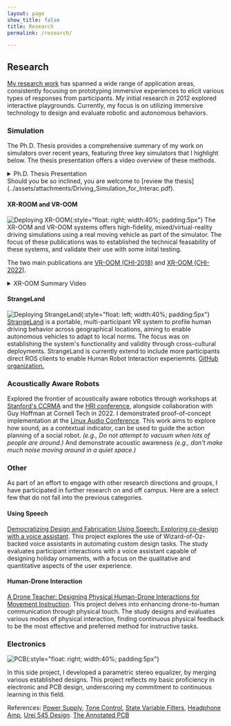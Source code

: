 ```yaml
---
layout: page
show_title: false
title: Research
permalink: /research/

---
```

## Research
[My research work](https://scholar.google.com/citations?user=-mbjmIoAAAAJ&hl=en) has spanned a wide range of application areas, consistently focusing on prototyping immersive experiences to elicit various types of responses from participants. My initial research in 2012 explored interactive playgrounds. Currently, my focus is on utilizing immersive technology to design and evaluate robotic and autonomous behaviors.

### Simulation
The Ph.D. Thesis provides a comprehensive summary of my work on simulators over recent years, featuring three key simulators that I highlight below. The thesis presentation offers a video overview of these methods.
<details>
<summary>Ph.D. Thesis Presentation </summary>
<iframe width="100%" height="315" src="https://www.youtube-nocookie.com/embed/ILzKnZxclC8?si=gJlULxfI5UkXr-4e" title="YouTube video player" frameborder="0" allow="accelerometer; autoplay; clipboard-write; encrypted-media; gyroscope; picture-in-picture; web-share" allowfullscreen></iframe>
<small>Apologies for the zoom-level quality of the recording.</small>
</details>
Should you be so inclined, you are welcome to [review the thesis](../assets/attachments/Driving_Simulation_for_Interac.pdf).

#### XR-ROOM and VR-OOM
![Deploying XR-OOM](../assets/images/David_ParkingLotCrop.jpeg){:style="float: right; width:40%; padding:5px"}
The XR-OOM and VR-OOM systems offers high-fidelity, mixed/virtual-reality driving simulations using a real moving vehicle as part of the simulator. The focus of these publications was to established the technical feasability of these systems, and validate their use with some inital testing.
 
The two main publications are [VR-OOM (CHI-2018)](https://doi.org/10.1145/3491102.3517704) and [XR-OOM (CHI-2022)](https://doi.org/10.1145/3173574.3173739).
<details>
<summary>XR-OOM Summary Video</summary>
<iframe width="100%" height="315" src="https://www.youtube-nocookie.com/embed/Jbww4XLWn2s?si=-pNnSq8N_FRk9F7k" title="YouTube video player" frameborder="0" allow="accelerometer; autoplay; clipboard-write; encrypted-media; gyroscope; picture-in-picture; web-share" allowfullscreen></iframe>
</details>

#### StrangeLand

![Deploying StrangeLand](../assets/images/NewHeroStrangeLand.jpg){:style="float: left; width:40%; padding:5px"}
[StrangeLand](https://doi.org/10.1109/TVT.2022.3152611) is a portable, multi-participant VR system to profile human driving behavior across geographical locations, aiming to enable autonomous vehicles to adapt to local norms. The focus was on establishing the system's functionality and validity through cross-cultural deployments. StrangeLand is currently extend to include more participants direct ROS clients to enable Human Robot Interaction experiemnts. [GitHub organization.](https://github.com/orgs/Strange-Land/)

### Acoustically Aware Robots
Explored the frontier of acoustically aware robotics through workshops at [Stanford's CCRMA](https://ccrma.stanford.edu/workshops/canceled-using-neural-nets-sonic-interaction-design) and the [HRI conference](https://dl.acm.org/doi/abs/10.1145/3434074.3444876), alongside collaboration with Guy Hoffman at Cornell Tech in 2022. I demonstrated proof-of-concept implementation at the [Linux Audio Conference](https://lac.linuxaudio.org/2019/). This work aims to explore how sound, as a contextual indicator, can be used to guide the action planning of a social robot. *(e.g., Do not attempt to vacuum when lots of people are around.)* And demonstrate acoustic awareness *(e.g., don't make much noise moving around in a quiet space.)*

### Other
As part of an effort to engage with other research directions and groups, I have participated in further research on and off campus. Here are a select few that do not fall into the previous categories. 

#### Using Speech
[Democratizing Design and Fabrication Using Speech: Exploring co-design with a voice assistant](https://dl.acm.org/doi/10.1145/3469595.3469624).
This project explores the use of Wizard-of-Oz-backed voice assistants in automating custom design tasks. The study evaluates participant interactions with a voice assistant capable of designing holiday ornaments, with a focus on the qualitative and quantitative aspects of the user experience.

#### Human-Drone Interaction
[A Drone Teacher: Designing Physical Human-Drone Interactions for Movement Instruction](https://doi.org/10.1145/3568162.3576985).
This project delves into enhancing drone-to-human communication through physical touch. The study designs and evaluates various modes of physical interaction, finding continuous physical feedback to be the most effective and preferred method for instructive tasks.

### Electronics 
![PCB](../assets/images/PCB.jpeg){:style="float: right; width:40%; padding:5px"}

In this side project, I developed a parametric stereo equalizer, by merging various established designs. This project reflects my basic proficiency in electronic and PCB design, underscoring my commitment to continuous learning in this field. 

References: [Power Supply](https://sound-au.com/project192.htm), [Tone Control](https://sound-au.com/articles/eq.htm#s6), [State Variable Filters](https://sound-au.com/articles/state-variable.htm#s30), [Headphone Amp](https://sound-au.com/project113.htm), [Urei 545 Design](https://www.schematicsforfree.com/archive/file/Audio/Products/Professional%20Audio/U-V/UREI/UREI%20545%20Parametric%20EQ.jpg). [The Annotated PCB](../assets/images/AnnotatedPCB.jpg)